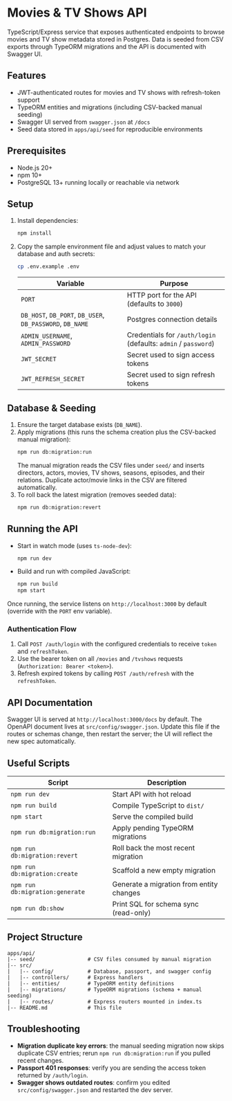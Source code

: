 # Movies & TV Shows API

TypeScript/Express service that exposes authenticated endpoints to browse movies and TV show metadata stored in Postgres. Data is seeded from CSV exports through TypeORM migrations and the API is documented with Swagger UI.

## Features
- JWT-authenticated routes for movies and TV shows with refresh-token support
- TypeORM entities and migrations (including CSV-backed manual seeding)
- Swagger UI served from `swagger.json` at `/docs`
- Seed data stored in `apps/api/seed` for reproducible environments

## Prerequisites
- Node.js 20+
- npm 10+
- PostgreSQL 13+ running locally or reachable via network

## Setup
1. Install dependencies:
   ```bash
   npm install
   ```
2. Copy the sample environment file and adjust values to match your database and auth secrets:
   ```bash
   cp .env.example .env
   ```
   | Variable | Purpose |
   | --- | --- |
   | `PORT` | HTTP port for the API (defaults to `3000`) |
   | `DB_HOST`, `DB_PORT`, `DB_USER`, `DB_PASSWORD`, `DB_NAME` | Postgres connection details |
   | `ADMIN_USERNAME`, `ADMIN_PASSWORD` | Credentials for `/auth/login` (defaults: `admin` / `password`) |
   | `JWT_SECRET` | Secret used to sign access tokens |
   | `JWT_REFRESH_SECRET` | Secret used to sign refresh tokens |

## Database & Seeding
1. Ensure the target database exists (`DB_NAME`).
2. Apply migrations (this runs the schema creation plus the CSV-backed manual migration):
   ```bash
   npm run db:migration:run
   ```
   The manual migration reads the CSV files under `seed/` and inserts directors, actors, movies, TV shows, seasons, episodes, and their relations. Duplicate actor/movie links in the CSV are filtered automatically.
3. To roll back the latest migration (removes seeded data):
   ```bash
   npm run db:migration:revert
   ```

## Running the API
- Start in watch mode (uses `ts-node-dev`):
  ```bash
  npm run dev
  ```
- Build and run with compiled JavaScript:
  ```bash
  npm run build
  npm start
  ```

Once running, the service listens on `http://localhost:3000` by default (override with the `PORT` env variable).

### Authentication Flow
1. Call `POST /auth/login` with the configured credentials to receive `token` and `refreshToken`.
2. Use the bearer token on all `/movies` and `/tvshows` requests (`Authorization: Bearer <token>`).
3. Refresh expired tokens by calling `POST /auth/refresh` with the `refreshToken`.

## API Documentation
Swagger UI is served at `http://localhost:3000/docs` by default. The OpenAPI document lives at `src/config/swagger.json`. Update this file if the routes or schemas change, then restart the server; the UI will reflect the new spec automatically.

## Useful Scripts
| Script | Description |
| --- | --- |
| `npm run dev` | Start API with hot reload |
| `npm run build` | Compile TypeScript to `dist/` |
| `npm start` | Serve the compiled build |
| `npm run db:migration:run` | Apply pending TypeORM migrations |
| `npm run db:migration:revert` | Roll back the most recent migration |
| `npm run db:migration:create` | Scaffold a new empty migration |
| `npm run db:migration:generate` | Generate a migration from entity changes |
| `npm run db:show` | Print SQL for schema sync (read-only) |

## Project Structure
```
apps/api/
|-- seed/                 # CSV files consumed by manual migration
|-- src/
|   |-- config/           # Database, passport, and swagger config
|   |-- controllers/      # Express handlers
|   |-- entities/         # TypeORM entity definitions
|   |-- migrations/       # TypeORM migrations (schema + manual seeding)
|   |-- routes/           # Express routers mounted in index.ts
|-- README.md             # This file
```

## Troubleshooting
- **Migration duplicate key errors**: the manual seeding migration now skips duplicate CSV entries; rerun `npm run db:migration:run` if you pulled recent changes.
- **Passport 401 responses**: verify you are sending the access token returned by `/auth/login`.
- **Swagger shows outdated routes**: confirm you edited `src/config/swagger.json` and restarted the dev server.
